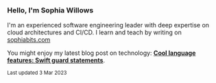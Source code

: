 ### Hello, I'm Sophia Willows

I'm an experienced software engineering leader with deep expertise on cloud architectures and CI/CD. I learn and teach by writing on [sophiabits.com](https://sophiabits.com/blog)

You might enjoy my latest blog post on technology: **[Cool language features: Swift guard statements](https://sophiabits.com/blog/swift-guard-statements)**.

<sub>Last updated 3 Mar 2023</sub>
